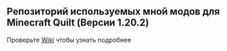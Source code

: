 ## Репозиторий используемых мной модов для Minecraft Quilt (Версии 1.20.2)

Проверьте [Wiki](https://github.com/ponfertato/Minecraft-Stuff/wiki) чтобы узнать подробнее

